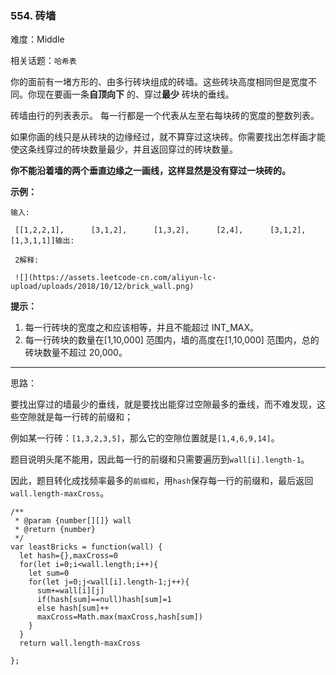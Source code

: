 ### 554. 砖墙

难度：Middle

相关话题：`哈希表`

你的面前有一堵方形的、由多行砖块组成的砖墙。这些砖块高度相同但是宽度不同。你现在要画一条**自顶向下** 的、穿过**最少** 砖块的垂线。

砖墙由行的列表表示。 每一行都是一个代表从左至右每块砖的宽度的整数列表。

如果你画的线只是从砖块的边缘经过，就不算穿过这块砖。你需要找出怎样画才能使这条线穿过的砖块数量最少，并且返回穿过的砖块数量。

**你不能沿着墙的两个垂直边缘之一画线，这样显然是没有穿过一块砖的。** 



**示例：** 



```
输入:

 [[1,2,2,1],      [3,1,2],      [1,3,2],      [2,4],      [3,1,2],      [1,3,1,1]]输出:

 2解释:

 ![](https://assets.leetcode-cn.com/aliyun-lc-upload/uploads/2018/10/12/brick_wall.png)

```


**提示：** 

1. 每一行砖块的宽度之和应该相等，并且不能超过 INT_MAX。
2. 每一行砖块的数量在[1,10,000] 范围内，墙的高度在[1,10,000] 范围内，总的砖块数量不超过 20,000。




-----

思路：

要找出穿过的墙最少的垂线，就是要找出能穿过空隙最多的垂线，而不难发现，这些空隙就是每一行砖的前缀和；

例如某一行砖：`[1,3,2,3,5]`，那么它的空隙位置就是`[1,4,6,9,14]`。

题目说明头尾不能用，因此每一行的前缀和只需要遍历到`wall[i].length-1`。

因此，题目转化成找频率最多的`前缀和`，用`hash`保存每一行的前缀和，最后返回`wall.length-maxCross`。


```
/**
 * @param {number[][]} wall
 * @return {number}
 */
var leastBricks = function(wall) {
  let hash={},maxCross=0
  for(let i=0;i<wall.length;i++){
    let sum=0
    for(let j=0;j<wall[i].length-1;j++){
      sum+=wall[i][j]
      if(hash[sum]==null)hash[sum]=1
      else hash[sum]++
      maxCross=Math.max(maxCross,hash[sum])
    }
  }
  return wall.length-maxCross
  
};



```

